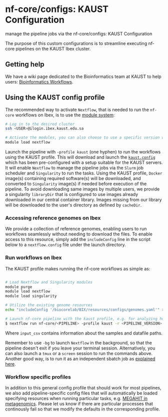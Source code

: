 # nf-core/configs: KAUST Configuration

manage the pipeline jobs via the nf-core/configs: KAUST Configuration

The purpose of this custom configurations is to streamline executing nf-core pipelines on the KAUST Ibex cluster.

## Getting help

We have a wiki page dedicated to the Bioinformatics team at KAUST to help users: [Bioinformatics Workflows](https://bclwiki.kaust.edu.sa/en/bix/analysis/public/bioinformatics-workflows).

## Using the KAUST config profile

The recommended way to activate `Nextflow`, that is needed to run the `nf-core` workflows on Ibex,
is to use the [module system](https://docs.hpc.kaust.edu.sa/soft_env/prog_env/modulesystem/basic_commands.html):

```bash
# Log in to the desired cluster
ssh <USER>@ilogin.ibex.kaust.edu.sa

# Activate the modules, you can also choose to use a specific version with e.g. `Nextflow/24.04.4`.
module load nextflow
```

Launch the pipeline with `-profile kaust` (one hyphen) to run the workflows using the KAUST profile.
This will download and launch the [`kaust.config`](../conf/kaust.config) which has been pre-configured with a setup suitable for the KAUST servers.
It will enable `Nextflow` to manage the pipeline jobs via the `Slurm` job scheduler and `Singularity` to run the tasks.
Using the KAUST profile, `Docker` image(s) containing required software(s) will be downloaded, and converted to `Singularity` image(s) if needed before execution of the pipeline. To avoid downloading same images by multiple users, we provide a singularity `libraryDir` that is configured to use images already downloaded in our central container library. Images missing from our library will be downloaded to the user's directory as defined by `cacheDir`.

### Accessing reference genomes on Ibex

We provide a collection of reference genomes, enabling users to run workflows seamlessly without needing to download the files. To enable access to this resource, simply add the `includeConfig` line in the script below to a `nextflow.config` file under the launch directory.

### Run workflows on Ibex

The KAUST profile makes running the nf-core workflows as simple as:

```bash

# Load Nextflow and Singularity modules
module purge
module load nextflow
module load singularity

# Utilize the existing genome resources
echo "includeConfig '/biocorelab/BIX/resources/configs/genomes.yaml'" >> nextflow.config

# Launch nf-core pipeline with the kaust profile, e.g. for analyzing human data:
$ nextflow run nf-core/<PIPELINE> -profile kaust -r <PIPELINE_VERSION> --genome GRCh38.p14 --samplesheet input.csv [...]
```

Where `input_csv` contains information about the samples and datafile paths.

Remember to use `-bg` to launch `Nextflow` in the background, so that the pipeline doesn't exit if you leave your terminal session.
Alternatively, you can also launch a `tmux` or a `screen` session to run the commands above. Another good way, is to run it as an independent sbatch job as [explained here](https://bclwiki.kaust.edu.sa/en/bix/analysis/public/bioinformatics-workflows#run-workflow-using-sbatch).

### Workflow specific profiles

In addition to this general config profile that should work for most pipelines, we also add pipeline-specific config files that will automatically be loaded specifying resources when running particular tasks, e.g. [MEGAHIT in metagenomics](../conf/pipeline/mag/kaust.config). Please let us know if there are particular processes that continously fail so that we modify the defaults in the corresponding profile. 
